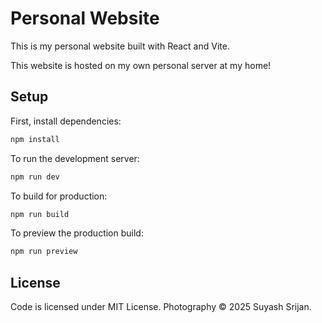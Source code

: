 # Personal Website

This is my personal website built with React and Vite. 

This website is hosted on my own personal server at my home!

## Setup

First, install dependencies:
```bash
npm install
```

To run the development server:
```bash
npm run dev
```

To build for production:
```bash
npm run build
```

To preview the production build:
```bash
npm run preview
```

## License
Code is licensed under MIT License. Photography © 2025 Suyash Srijan.
